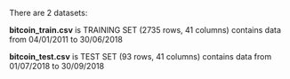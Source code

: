 There are 2 datasets:

**bitcoin_train.csv** is TRAINING SET (2735 rows, 41 columns) contains data from 04/01/2011 to 30/06/2018

**bitcoin_test.csv** is TEST SET (93 rows, 41 columns) contains data from 01/07/2018 to 30/09/2018
